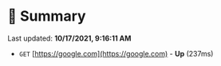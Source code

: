# 📖 Summary
Last updated: **10/17/2021, 9:16:11 AM**

- `GET` [https://google.com](https://google.com) - **Up** (237ms)
